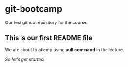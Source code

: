 # git-bootcamp
Our test github repository for the course.
## This is our first README file
We are about to attemp using **pull command** in the lecture.

*So let's get started!*


